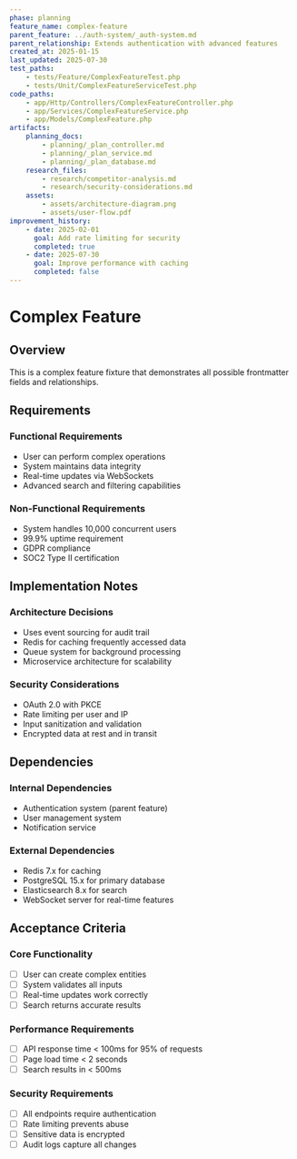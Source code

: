 ```yaml
---
phase: planning
feature_name: complex-feature
parent_feature: ../auth-system/_auth-system.md
parent_relationship: Extends authentication with advanced features
created_at: 2025-01-15
last_updated: 2025-07-30
test_paths:
    - tests/Feature/ComplexFeatureTest.php
    - tests/Unit/ComplexFeatureServiceTest.php
code_paths:
    - app/Http/Controllers/ComplexFeatureController.php
    - app/Services/ComplexFeatureService.php
    - app/Models/ComplexFeature.php
artifacts:
    planning_docs:
        - planning/_plan_controller.md
        - planning/_plan_service.md
        - planning/_plan_database.md
    research_files:
        - research/competitor-analysis.md
        - research/security-considerations.md
    assets:
        - assets/architecture-diagram.png
        - assets/user-flow.pdf
improvement_history:
    - date: 2025-02-01
      goal: Add rate limiting for security
      completed: true
    - date: 2025-07-30
      goal: Improve performance with caching
      completed: false
---
```


# Complex Feature

## Overview
This is a complex feature fixture that demonstrates all possible frontmatter fields and relationships.

## Requirements

### Functional Requirements
- User can perform complex operations
- System maintains data integrity
- Real-time updates via WebSockets
- Advanced search and filtering capabilities

### Non-Functional Requirements
- System handles 10,000 concurrent users
- 99.9% uptime requirement
- GDPR compliance
- SOC2 Type II certification

## Implementation Notes

### Architecture Decisions
- Uses event sourcing for audit trail
- Redis for caching frequently accessed data
- Queue system for background processing
- Microservice architecture for scalability

### Security Considerations
- OAuth 2.0 with PKCE
- Rate limiting per user and IP
- Input sanitization and validation
- Encrypted data at rest and in transit

## Dependencies

### Internal Dependencies
- Authentication system (parent feature)
- User management system
- Notification service

### External Dependencies
- Redis 7.x for caching
- PostgreSQL 15.x for primary database
- Elasticsearch 8.x for search
- WebSocket server for real-time features

## Acceptance Criteria

### Core Functionality
- [ ] User can create complex entities
- [ ] System validates all inputs
- [ ] Real-time updates work correctly
- [ ] Search returns accurate results

### Performance Requirements
- [ ] API response time < 100ms for 95% of requests
- [ ] Page load time < 2 seconds
- [ ] Search results in < 500ms

### Security Requirements
- [ ] All endpoints require authentication
- [ ] Rate limiting prevents abuse
- [ ] Sensitive data is encrypted
- [ ] Audit logs capture all changes